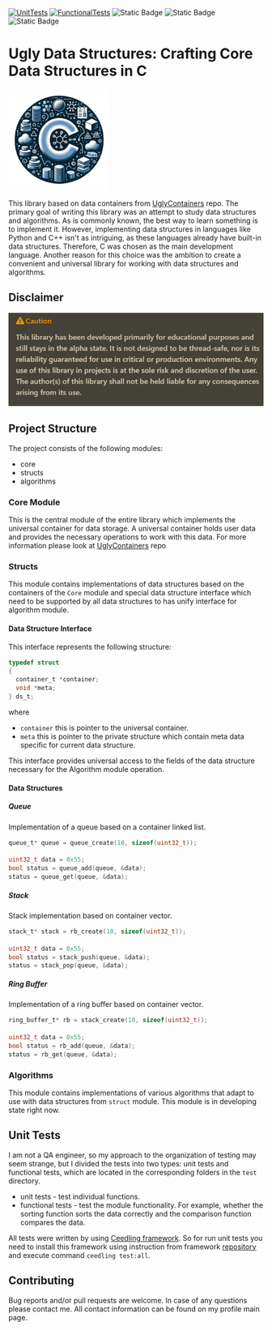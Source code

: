 [![UnitTests](https://github.com/Zamuhrishka/UglyDataStructures/actions/workflows/UnitTests.yml/badge.svg)](https://github.com/Zamuhrishka/UglyDataStructures/actions/workflows/UnitTests.yml)
[![FunctionalTests](https://github.com/Zamuhrishka/UglyDataStructures/actions/workflows/FunctionalTests.yml/badge.svg)](https://github.com/Zamuhrishka/UglyDataStructures/actions/workflows/FunctionalTests.yml)
![Static Badge](https://img.shields.io/badge/Coverage%3ALines-0%25-grey)
![Static Badge](https://img.shields.io/badge/Coverage%3AFunctions-0%25-grey)
![Static Badge](https://img.shields.io/badge/Coverage%3ABranches-0%25-grey)

# Ugly Data Structures: Crafting Core Data Structures in C

<img src="docs/LOGO.png" width="200" height="200">

This library based on data containers from [UglyContainers](https://github.com/Zamuhrishka/UglyContainers) repo. The primary goal of writing this library was an attempt to study data structures and algorithms. As is commonly known, the best way to learn something is to implement it. However, implementing data structures in languages like Python and C++ isn't as intriguing, as these languages already have built-in data structures. Therefore, C was chosen as the main development language. Another reason for this choice was the ambition to create a convenient and universal library for working with data structures and algorithms.

## Disclaimer

![Alt text](docs/Disclaimer.png)

## Project Structure

The project consists of the following modules:

- core
- structs
- algorithms

### Core Module

This is the central module of the entire library which implements the universal container for data storage.
A universal container holds user data and provides the necessary operations to work with this data. For more information please look at [UglyContainers](https://github.com/Zamuhrishka/UglyContainers) repo

### Structs

This module contains implementations of data structures based on the containers of the `Core` module and special data structure interface which need to be supported by all data structures to has  unify interface for algorithm module.

#### Data Structure Interface

This interface represents the following structure:

```c
typedef struct
{
  container_t *container;
  void *meta;
} ds_t;
```

where

- `container` this is pointer to the universal container.
- `meta` this is pointer to the private structure which contain meta data specific for current data structure.

This interface provides universal access to the fields of the data structure necessary for the Algorithm module operation.

#### Data Structures

##### Queue

Implementation of a queue based on a container linked list.

```c
queue_t* queue = queue_create(10, sizeof(uint32_t));

uint32_t data = 0x55;
bool status = queue_add(queue, &data);
status = queue_get(queue, &data);
```

##### Stack

Stack implementation based on container vector.

```c
stack_t* stack = rb_create(10, sizeof(uint32_t));

uint32_t data = 0x55;
bool status = stack_push(queue, &data);
status = stack_pop(queue, &data);
```

##### Ring Buffer

Implementation of a ring buffer based on container vector.

```c
ring_buffer_t* rb = stack_create(10, sizeof(uint32_t));

uint32_t data = 0x55;
bool status = rb_add(queue, &data);
status = rb_get(queue, &data);
```

### Algorithms

This module contains implementations of various algorithms that adapt to use with data structures from `struct` module. This module is in developing state right now.

## Unit Tests

I am not a QA engineer, so my approach to the organization of testing may seem strange, but I divided the tests into two types: unit tests and functional tests, which are located in the corresponding folders in the `test` directory.

- unit tests - test individual functions.
- functional tests - test the module functionality. For example, whether the sorting function sorts the data correctly and the comparison function compares the data.

All tests were written by using [Ceedling framework](https://github.com/ThrowTheSwitch/Ceedling).
So for run unit tests you need to install this framework using instruction from framework [repository](https://github.com/ThrowTheSwitch/Ceedling) and execute command `ceedling test:all`.

## Contributing

Bug reports and/or pull requests are welcome. In case of any questions please contact me. All contact information can be found on my profile main page.
